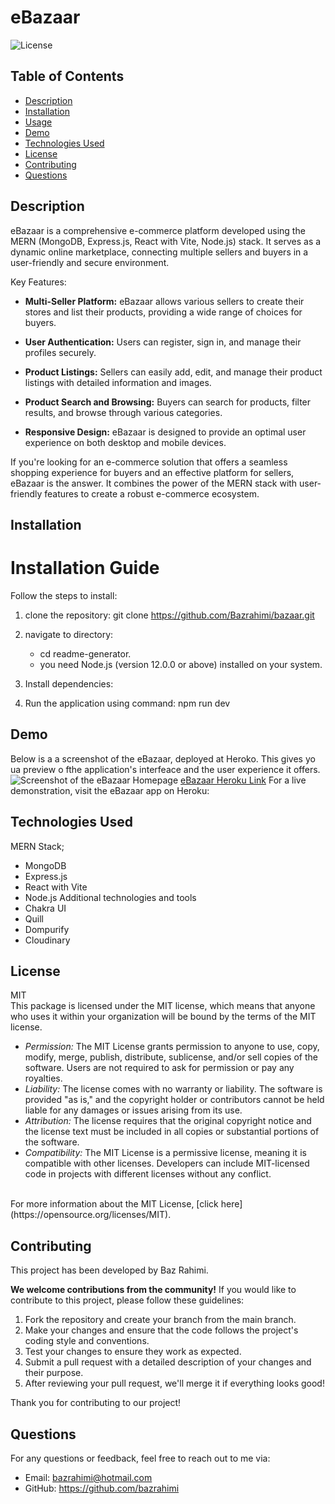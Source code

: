 # eBazaar

![License](https://img.shields.io/badge/License-MIT-yellow.png)

## Table of Contents

- [Description](#description)
- [Installation](#installation)
- [Usage](#usage)
- [Demo](#demo)
- [Technologies Used](#technologies-used)
- [License](#license)
- [Contributing](#contributing)
- [Questions](#questions)

## Description

eBazaar is a comprehensive e-commerce platform developed using the MERN (MongoDB, Express.js, React with Vite, Node.js) stack. It serves as a dynamic online marketplace, connecting multiple sellers and buyers in a user-friendly and secure environment.

Key Features:

- **Multi-Seller Platform:** eBazaar allows various sellers to create their stores and list their products, providing a wide range of choices for buyers.

- **User Authentication:** Users can register, sign in, and manage their profiles securely.

- **Product Listings:** Sellers can easily add, edit, and manage their product listings with detailed information and images.

- **Product Search and Browsing:** Buyers can search for products, filter results, and browse through various categories.

- **Responsive Design:** eBazaar is designed to provide an optimal user experience on both desktop and mobile devices.

If you're looking for an e-commerce solution that offers a seamless shopping experience for buyers and an effective platform for sellers, eBazaar is the answer. It combines the power of the MERN stack with user-friendly features to create a robust e-commerce ecosystem.

## Installation

# Installation Guide

Follow the steps to install:

1.  clone the repository:
    git clone https://github.com/Bazrahimi/bazaar.git

2.  navigate to directory:
    - cd readme-generator.
    - you need Node.js (version 12.0.0 or above) installed on your system.
3.  Install dependencies:

4.  Run the application using command:
    npm run dev

## Demo

Below is a a screenshot of the eBazaar, deployed at Heroko. This gives yo ua preview o fthe application's interfeace and the user experience it offers.
![Screenshot of the eBazaar Homepage](./client/src/assets/Screenshot%202023-11-05%20at%204.37.38 pm.png) [eBazaar Heroku Link](https://bazaar-ac5f89a8c73b.herokuapp.com/)
For a live demonstration, visit the eBazaar app on Heroku:

## Technologies Used

MERN Stack;

- MongoDB
- Express.js
- React with Vite
- Node.js
  Additional technologies and tools
- Chakra UI
- Quill
- Dompurify
- Cloudinary

## License

MIT <br> This package is licensed under the MIT license, which means that anyone who uses it within your organization will be bound by the terms of the MIT license.<br>

<ul>
<li>
<i>Permission:</i> The MIT License grants permission to anyone to use, copy, modify, merge, publish, distribute, sublicense, and/or sell copies of the software. Users are not required to ask for permission or pay any royalties.
</li>
<li>
<i>Liability:</i> The license comes with no warranty or liability. The software is provided "as is," and the copyright holder or contributors cannot be held liable for any damages or issues arising from its use.
</li>
<li>
<i>Attribution:</i> The license requires that the original copyright notice and the license text must be included in all copies or substantial portions of the software.
</li>
<li>
<i>Compatibility:</i> The MIT License is a permissive license, meaning it is compatible with other licenses. Developers can include MIT-licensed code in projects with different licenses without any conflict.
</li>
</ul>
<br>
For more information about the MIT License, [click here](https://opensource.org/licenses/MIT).

## Contributing

This project has been developed by Baz Rahimi.

**We welcome contributions from the community!** If you would like to contribute to this project, please follow these guidelines:

1. Fork the repository and create your branch from the main branch.
2. Make your changes and ensure that the code follows the project's coding style and conventions.
3. Test your changes to ensure they work as expected.
4. Submit a pull request with a detailed description of your changes and their purpose.
5. After reviewing your pull request, we'll merge it if everything looks good!

Thank you for contributing to our project!

## Questions

For any questions or feedback, feel free to reach out to me via:

- Email: bazrahimi@hotmail.com
- GitHub: https://github.com/bazrahimi
